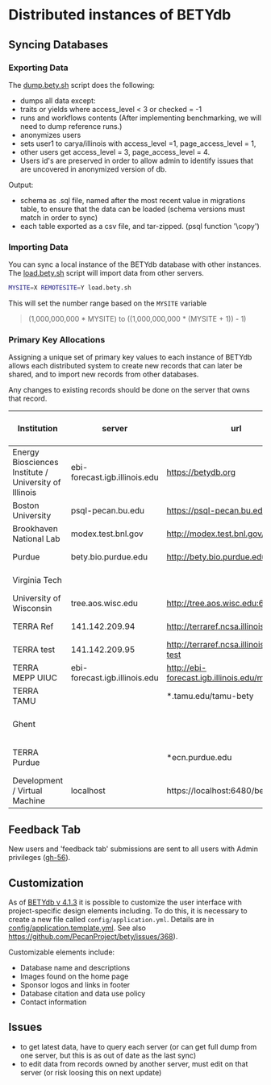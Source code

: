 # Distributed instances of BETYdb

## Syncing Databases

### Exporting Data

The [dump.bety.sh](https://github.com/PecanProject/pecan/blob/master/scripts/dump.bety.sh) script does the following:
* dumps all data except:
 * traits or yields where access_level < 3 or checked = -1
 * runs and workflows contents (After implementing benchmarking, we will need to dump reference runs.) 
* anonymizes users
 * sets user1 to carya/illinois with access_level =1, page_access_level = 1, 
 * other users get access_level = 3, page_access_level = 4. 
 * Users id's are preserved in order to allow admin to identify issues that are uncovered in anonymized version of db.

Output: 
* schema as .sql file, named after the most recent value in migrations table, to ensure that the data can be loaded (schema versions must match in order to sync)
* each table exported as a csv file, and tar-zipped. (psql function '\copy')

### Importing Data

You can sync a local instance of the BETYdb database with other instances. The [load.bety.sh](https://github.com/PecanProject/pecan/blob/master/scripts/load.bety.sh) script will import data from other servers.

```sh
MYSITE=X REMOTESITE=Y load.bety.sh
```

This will set the number range based on the `MYSITE` variable

> (1,000,000,000 * MYSITE) to ((1,000,000,000 * (MYSITE + 1)) - 1)


### Primary Key Allocations

Assigning a unique set of primary key values to each instance of BETYdb allows each distributed system to create new records that can later be shared, and to import new records from other databases.

Any changes to existing records should be done on the server that owns that record.

|Institution | server | url | id | allocated primary key values| 
|---|---|---|---|---|
| Energy Biosciences Institute / University of Illinois|ebi-forecast.igb.illinois.edu| https://betydb.org| 0 | 1-1,000,000,000|
| Boston University| psql-pecan.bu.edu |https://psql-pecan.bu.edu/bety | 1 | 1,000,000,001-2,000,000,000|
| Brookhaven National Lab|modex.test.bnl.gov|http://modex.test.bnl.gov/bety|  2 | 2,000,000,001-3,000,000,000|
| Purdue| bety.bio.purdue.edu | http://bety.bio.purdue.edu/ | 3 | 3,000,000,001-4,000,000,000|
| Virginia Tech| | | 4 | 4,000,000,001-5,000,000,000|
| University of Wisconsin | tree.aos.wisc.edu | http://tree.aos.wisc.edu:6480/bety | 5 | 5,000,000,001-6,000,000,000|
| TERRA Ref | 141.142.209.94  | http://terraref.ncsa.illinois.edu/bety | 6 | 6,000,000,001-7,000,000,000|
| TERRA test | 141.142.209.95 | http://terraref.ncsa.illinois.edu/bety-test  | 7 | 7,000,000,001-8,000,000,000|
| TERRA MEPP UIUC | ebi-forecast.igb.illinois.edu | http://ebi-forecast.igb.illinois.edu/mepp-bety | 8 | 8,000,000,001-9,000,000,000|
| TERRA TAMU |  | *.tamu.edu/tamu-bety | 9 | 9,000,000,001-10,000,000,000|
| Ghent      |  |  | 10 | 10,000,000,001 - 11,000,000,000|
|TERRA Purdue | | *ecn.purdue.edu| 11 | 11,000,000,001 - 12,000,000,000| 
| Development / Virtual Machine |localhost| https://localhost:6480/bety| 99 | 99,000,000,000-a zillion|

## Feedback Tab

New users and 'feedback tab' submissions are sent to all users with Admin privileges ([gh-56](https://github.com/PecanProject/bety/issues/)).
 
## Customization


As of [BETYdb v 4.1.3](https://github.com/PecanProject/bety/releases/tag/betydb_4.13) it is possible to customize the user interface with project-specific design elements including. To do this, it is necessary to create a new file called `config/application.yml`. Details are in  [config/application.template.yml](https://github.com/PecanProject/bety/blob/master/config/application.yml.template). See also https://github.com/PecanProject/bety/issues/368).

Customizable elements include:

* Database name and descriptions
* Images found on the home page
* Sponsor logos and links in footer
* Database citation and data use policy
* Contact information

## Issues

* to get latest data, have to query each server (or can get full dump from one server, but this is as out of date as the last sync)
* to edit data from records owned by another server, must edit on that server (or risk loosing this on next update)

